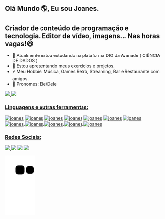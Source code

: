 ## Olá Mundo 🌎, Eu sou Joanes.
## Criador de conteúdo de programação e tecnologia. Editor de vídeo, imagens... Nas horas vagas!😆

- 🌱 Atualmente estou estudando na plataforma DIO da Avanade ( CIÊNCIA DE DADOS )
- 👯 Estou apresentando meus exercícios e projetos.
- ⚡ Meu Hobbie: Música, Games Retrô, Streaming, Bar e Restaurante com amigos.
- 🙂 Pronomes: Ele/Dele

<div align="">
<a href="https://github.com/JoanesAraujo/">
<img height="150em" src="https://github-readme-stats.vercel.app/api?username=joanesaraujo&show_icons=true&theme=github_dark&include_all_commits=true&count_private=true"/>
<img height="150em" src="https://github-readme-stats.vercel.app/api/top-langs/?username=joanesaraujo&layout=compact&langs_count=7&theme=github_dark"/>    
</div>
  
### Linguagens e outras ferramentas:
  
 <div style="display: inline_block">
    <img align="center" alt="joanes" height="30" width="40" src="https://cdn.jsdelivr.net/gh/devicons/devicon/icons/aftereffects/aftereffects-original.svg" />
    <img align="center" alt="joanes" height="30" width="40" src="https://cdn.jsdelivr.net/gh/devicons/devicon/icons/photoshop/photoshop-plain.svg" />
    <img align="center" alt="joanes" height="30" width="40" src="https://cdn.jsdelivr.net/gh/devicons/devicon/icons/premierepro/premierepro-original.svg" />
    <img align="center" alt="joanes" height="30" width="40" src="https://cdn.jsdelivr.net/gh/devicons/devicon/icons/html5/html5-original.svg" />
    <img align="center" alt="joanes" height="30" width="40" src="https://cdn.jsdelivr.net/gh/devicons/devicon/icons/css3/css3-original.svg" />
    <img align="center" alt="joanes" height="30" width="40" src="https://cdn.jsdelivr.net/gh/devicons/devicon/icons/javascript/javascript-original.svg" />
    <img align="center" alt="joanes" height="30" width="40" src="https://cdn.jsdelivr.net/gh/devicons/devicon/icons/php/php-original.svg" />
    <img align="center" alt="joanes" height="30" width="40" src="https://cdn.jsdelivr.net/gh/devicons/devicon/icons/salesforce/salesforce-original.svg" />
    <img align="center" alt="joanes" height="30" width="40" src="https://cdn.jsdelivr.net/gh/devicons/devicon/icons/python/python-original.svg" />
    <img align="center" alt="joanes" height="30" width="40" src="https://cdn.jsdelivr.net/gh/devicons/devicon/icons/mysql/mysql-original.svg" />
    <img align="center" alt="joanes" height="30" width="40" src="https://cdn.jsdelivr.net/gh/devicons/devicon/icons/microsoftsqlserver/microsoftsqlserver-plain.svg" />
    <img align="center" alt="joanes" height="30" width="40" src="https://cdn.jsdelivr.net/gh/devicons/devicon/icons/linux/linux-original.svg" />
</div> 
 
  ### Redes Sociais:
<div> 
 <a href="https://discord.gg/T2SPgTDKeT" target="_blank"><img src="https://img.shields.io/badge/Discord-7289DA?style=for-the-badge&logo=discord&logoColor=white" target="_blank">  </a> 
  <a href="https://www.instagram.com/joanescaraujo/" target="_blank"><img src="https://img.shields.io/badge/Instagram-E4405F?style=for-the-badge&logo=instagram&logoColor=white" target="_blank"></a>
  <a href="https://www.facebook.com/joanes.cavalcanti/" target="_blank"><img src="https://img.shields.io/badge/Facebook-1877F2?style=for-the-badge&logo=facebook&logoColor=white" target="_blank"></a>
  <a href="https://www.linkedin.com/in/joanes-cavalcanti-68b86099/" target="_blank"><img src="https://img.shields.io/badge/-LinkedIn-%230077B5?style=for-the-badge&logo=linkedin&logoColor=white" target="_blank"></a>
  
    
</div>
  
   ![Snake animation](https://github.com/JoanesAraujo/JoanesAraujo/blob/output/github-contribution-grid-snake.svg)
   




